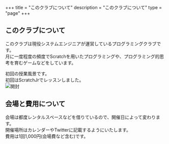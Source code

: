 +++
title = "このクラブについて"
description = "このクラブについて"
type = "page"
+++

## このクラブについて

このクラブは現役システムエンジニアが運営しているプログラミングクラブです。  
月に一度程度の頻度でScratchを用いたプログラミングや、プログラミング的思考を育むゲームなどをしています。

初回の授業風景です。    
初回はScratchJrでレッスンしました。  
 ![開封](/img/about/about.jpg)  


## 会場と費用について

会場は都度レンタルスペースなどを借りているので、開催日によって変わります。  
開催場所はカレンダーやTwitterに記載するようにいたします。  
費用は1回1,000円(会場費など含む)です。  